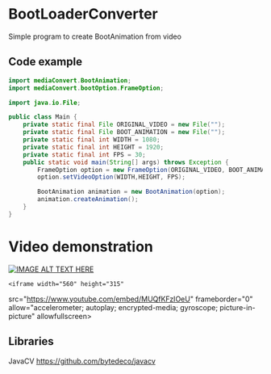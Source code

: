 # BootLoaderConverter
Simple program to create BootAnimation from video
## Code example
```java
import mediaConvert.BootAnimation;
import mediaConvert.bootOption.FrameOption;

import java.io.File;

public class Main {
    private static final File ORIGINAL_VIDEO = new File("");
    private static final File BOOT_ANIMATION = new File("");
    private static final int WIDTH = 1080;
    private static final int HEIGHT = 1920;
    private static final int FPS = 30;
    public static void main(String[] args) throws Exception {
        FrameOption option = new FrameOption(ORIGINAL_VIDEO, BOOT_ANIMATION);
        option.setVideoOption(WIDTH,HEIGHT, FPS);

        BootAnimation animation = new BootAnimation(option);
        animation.createAnimation();
    }
}

```
# Video demonstration
[![IMAGE ALT TEXT HERE](https://img.youtube.com/vi/jHcv2LWsOeA/0.jpg)](https://www.youtube.com/watch?v=jHcv2LWsOeA)

    <iframe width="560" height="315"
src="https://www.youtube.com/embed/MUQfKFzIOeU" 
frameborder="0" 
allow="accelerometer; autoplay; encrypted-media; gyroscope; picture-in-picture" 
allowfullscreen></iframe>



## Libraries
JavaCV
https://github.com/bytedeco/javacv
